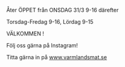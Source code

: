 Åter ÖPPET från ONSDAG 31/3 9-16 därefter

Torsdag-Fredag 9-16, Lördag 9-15

VÄLKOMMEN !

Följ oss gärna på Instagram!

Titta gärna in på www.varmlandsmat.se

